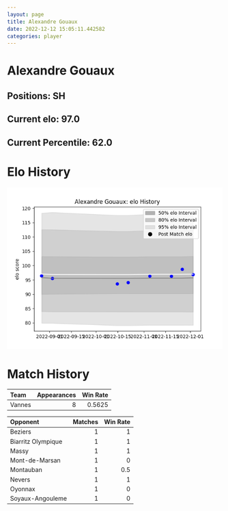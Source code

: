 ```yaml
---  
layout: page  
title: Alexandre Gouaux  
date: 2022-12-12 15:05:11.442582  
categories: player  
---
```

# Alexandre Gouaux

## Positions: SH

## Current elo: 97.0

## Current Percentile: 62.0

# Elo History


![elo history](history_AlexandreGouaux.png)
# Match History


| Team   |   Appearances |   Win Rate |
|:-------|--------------:|-----------:|
| Vannes |             8 |     0.5625 |

| Opponent           |   Matches |   Win Rate |
|:-------------------|----------:|-----------:|
| Beziers            |         1 |        1   |
| Biarritz Olympique |         1 |        1   |
| Massy              |         1 |        1   |
| Mont-de-Marsan     |         1 |        0   |
| Montauban          |         1 |        0.5 |
| Nevers             |         1 |        1   |
| Oyonnax            |         1 |        0   |
| Soyaux-Angouleme   |         1 |        0   |